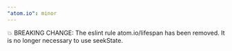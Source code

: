 ```yaml
---
"atom.io": minor
---
```


💥 BREAKING CHANGE: The eslint rule atom.io/lifespan has been removed. It is no longer necessary to use seekState.
